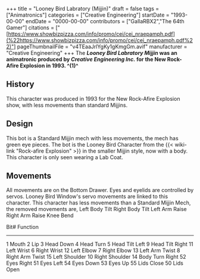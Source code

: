 +++
title = "Looney Bird Labratory (Mijjin)"
draft = false
tags = ["Animatronics"]
categories = ["Creative Engineering"]
startDate = "1993-00-00"
endDate = "0000-00-00"
contributors = ["GallaRBX2","The 64th Gamer"]
citations = ["[https://www.showbizpizza.com/info/promo/cei/cei_nraepamph.pdf](%22https://www.showbizpizza.com/info/promo/cei/cei_nraepamph.pdf%22)"]
pageThumbnailFile = "v4TEaaJrlYgKy1gKmgGm.avif"
manufacturer = "Creative Engineering"
+++
The ***Looney Bird Labratory Mijjin* was an animatronic produced by *Creative Engineering Inc.* for the New Rock-Afire Explosion in 1993. ^(1)^**

## History

This character was produced in 1993 for the New Rock-Afire Explosion show, with less movements than standard Mijjins.

## Design

This bot is a Standard Mijjin mech with less movements, the mech has green eye pieces. The bot is the Looney Bird Character from the {{< wiki-link "Rock-afire Explosion" >}} in the smaller Mijjin style, now with a body. This character is only seen wearing a Lab Coat.

## Movements

All movements are on the Bottom Drawer. Eyes and eyelids are controlled by servos.
Looney Bird Window's servo movements are linked to this character.
This character has less movements than a Standard Mijjin Mech, the removed movements are,
Left Body Tilt
Right Body Tilt
Left Arm Raise
Right Arm Raise
Knee Bend

  Bit#   Function
  ------ -----------------
  1      Mouth
  2      Lip
  3      Head Down
  4      Head Turn
  5      Head Tilt Left
  9      Head Tilt Right
  11     Left Wrist
  6      Right Wrist
  12     Left Elbow
  7      Right Elbow
  13     Left Arm Twist
  8      Right Arm Twist
  15     Left Shoulder
  10     Right Shoulder
  14     Body Turn Right
  52     Eyes Right
  51     Eyes Left
  54     Eyes Down
  53     Eyes Up
  55     Lids Close
  50     Lids Open
